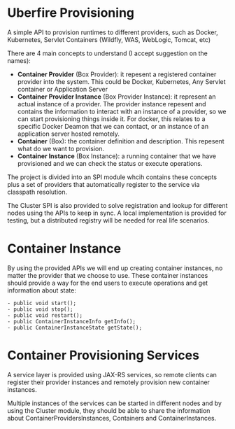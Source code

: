 # Uberfire Provisioning
A simple API to provision runtimes to different providers, such as Docker, Kubernetes, Servlet Containers (Wildfly, WAS, WebLogic, Tomcat, etc)

There are 4 main concepts to understand (I accept suggestion on the names):
 - **Container Provider** (Box Provider): it repesent a registered container provider into the system. This could be Docker, Kubernetes, Any Servlet container or Application Server 
 - **Container Provider Instance** (Box Provider Instance): it represent an actual instance of a provider. The provider instance repesent and contains the information to interact with an instance of a provider, so we can start provisioning things inside it. For docker, this relates to a specific Docker Deamon that we can contact, or an instance of an application server hosted remotely.
 - **Container** (Box): the container definition and description. This repesent what do we want to provision.
 - **Container Instance** (Box Instance): a running container that we have provisioned and we can check the status or execute operations.
 

The project is divided into an SPI module whcih contains these concepts plus a set of providers that automatically register to the service via classpath resolution.

The Cluster SPI is also provided to solve registration and lookup for different nodes using the APIs to keep in sync. A local implementation is provided for testing, but a distributed registry will be needed for real life scenarios.


# Container Instance
By using the provided APIs we will end up creating container instances, no matter the provider that we choose to use. 
These container instances should provide a way for the end users to execute operations and get information about state:
```
- public void start();
- public void stop();
- public void restart();
- public ContainerInstanceInfo getInfo();
- public ContainerInstanceState getState();
```

# Container Provisioning Services

A service layer is provided using JAX-RS services, so remote clients can register their provider instances and remotely provision new container instances.

Multiple instances of the services can be started in different nodes and by using the Cluster module, they should be able to share the information about ContainerProvidersInstances, Containers and ContainerInstances.



